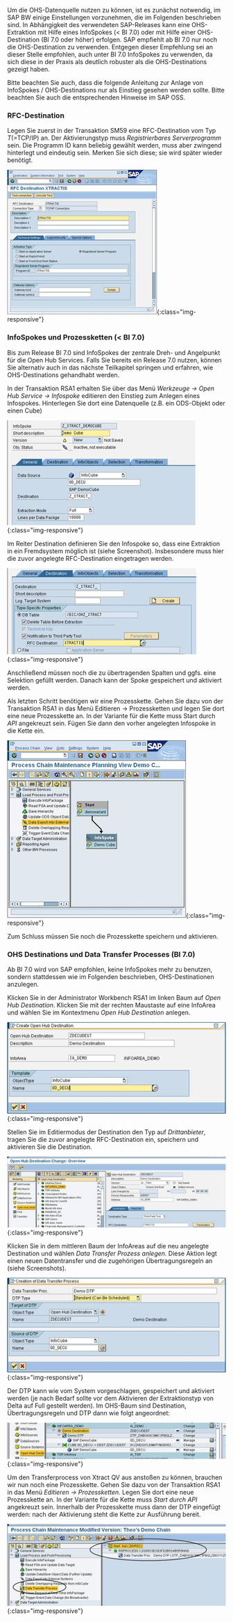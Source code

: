 Um die OHS-Datenquelle nutzen zu können, ist es zunächst notwendig, im SAP BW einige Einstellungen vorzunehmen, die im Folgenden beschrieben sind. In Abhängigkeit des verwendeten SAP-Releases kann eine OHS-Extraktion mit Hilfe eines InfoSpokes (< BI 7.0) oder mit Hilfe einer OHS-Destination (BI 7.0 oder höher) erfolgen. SAP empfiehlt ab BI 7.0 nur noch die OHS-Destination zu verwenden. Entgegen dieser Empfehlung sei an dieser Stelle empfohlen, auch unter BI 7.0 InfoSpokes zu verwenden, da sich diese in der Praxis als deutlich robuster als die OHS-Destinations gezeigt haben.

Bitte beachten Sie auch, dass die folgende Anleitung zur Anlage von InfoSpokes / OHS-Destinations nur als Einstieg gesehen werden sollte. Bitte beachten Sie auch die entsprechenden Hinweise im SAP OSS.

### RFC-Destination<br>
Legen Sie zuerst in der Transaktion SM59 eine RFC-Destination vom Typ *T*(=TCP/IP) an. Der Aktivierungstyp muss *Registrierbares Serverprogramm* sein. Die Programm ID kann beliebig gewählt werden, muss aber zwingend hinterlegt und eindeutig sein. Merken Sie sich diese; sie wird später wieder benötigt.

![OHS-BW-01](/img/content/OHS-BW-01.png){:class="img-responsive"}

### InfoSpokes und Prozessketten (< BI 7.0)<br>
Bis zum Release BI 7.0 sind InfoSpokes der zentrale Dreh- und Angelpunkt für die Open Hub Services. Falls Sie bereits ein Release 7.0 nutzen, können Sie alternativ auch in das nächste Teilkapitel springen und erfahren, wie OHS-Destinations gehandhabt werden.

In der Transaktion RSA1 erhalten Sie über das Menü *Werkzeuge -> Open Hub Service -> Infospoke* editieren den Einstieg zum Anlegen eines Infospokes. Hinterlegen Sie dort eine Datenquelle (z.B. ein ODS-Objekt oder einen Cube)

![OHS-BW-02](/img/content/OHS-BW-02.png){:class="img-responsive"}

Im Reiter Destination definieren Sie den Infospoke so, dass eine Extraktion in ein Fremdsystem möglich ist (siehe Screenshot). Insbesondere muss hier die zuvor angelegte RFC-Destination eingetragen werden.

![OHS-BW-03](/img/content/OHS-BW-03.png){:class="img-responsive"}

Anschließend müssen noch die zu übertragenden Spalten und ggfs. eine Selektion gefüllt werden. Danach kann der Spoke gespeichert und aktiviert werden.

Als letzten Schritt benötigen wir eine Prozesskette. Gehen Sie dazu von der Transaktion RSA1 in das Menü Editieren -> Prozessketten und legen Sie dort eine neue Prozesskette an. In der Variante für die Kette muss Start durch *API* angekreuzt sein. Fügen Sie dann den vorher angelegten Infospoke in die Kette ein.

![OHS-BW-04](/img/content/OHS-BW-04.png){:class="img-responsive"}

Zum Schluss müssen Sie noch die Prozesskette speichern und aktivieren.

### OHS Destinations und Data Transfer Processes (BI 7.0)<br>
Ab BI 7.0 wird von SAP empfohlen, keine InfoSpokes mehr zu benutzen, sondern stattdessen wie im Folgenden beschrieben, OHS-Destinationen anzulegen.

Klicken Sie in der Administrator Workbench RSA1 im linken Baum auf *Open Hub Destination*. Klicken Sie mit der rechten Maustaste auf eine InfoArea und wählen Sie im Kontextmenu *Open Hub Destination* anlegen.

![OHS-BW-05](/img/content/OHS-BW-05.png){:class="img-responsive"}

Stellen Sie im Editiermodus der Destination den Typ auf *Drittanbieter*, tragen Sie die zuvor angelegte RFC-Destination ein, speichern und aktivieren Sie die Destination.

![OHS-BW-06](/img/content/OHS-BW-06.png){:class="img-responsive"}

Klicken Sie in dem mittleren Baum der InfoAreas auf die neu angelegte Destination und wählen *Data Transfer Prozess anlegen*. Diese Aktion legt einen neuen Datentransfer und die zugehörigen Übertragungsregeln an (siehe Screenshots).

![OHS-BW-07](/img/content/OHS-BW-07.png){:class="img-responsive"}

Der DTP kann wie vom System vorgeschlagen, gespeichert und aktiviert werden (je nach Bedarf sollte vor dem Aktivieren der Extraktionstyp von Delta auf Full gestellt werden). Im OHS-Baum sind Destination, Übertragungsregeln und DTP dann wie folgt angeordnet:

![OHS-BW-08](/img/content/OHS-BW-08.png){:class="img-responsive"}

Um den Transferprocess von Xtract QV aus anstoßen zu können, brauchen wir nun noch eine Prozesskette. Gehen Sie dazu von der Transaktion RSA1 in das Menü *Editieren -> Prozessketten*. Legen Sie dort eine neue Prozesskette an. In der Variante für die Kette muss *Start durch API* angekreuzt sein. Innerhalb der Prozesskette muss dann der DTP eingefügt werden: nach der Aktivierung steht die Kette zur Ausführung bereit.

![OHS-BW-09](/img/content/OHS-BW-09.png){:class="img-responsive"}
